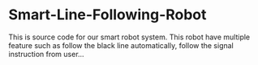# Smart-Line-Following-Robot
This is source code for our smart robot system. This robot have multiple feature such as follow the black line automatically, follow the signal instruction from user...
